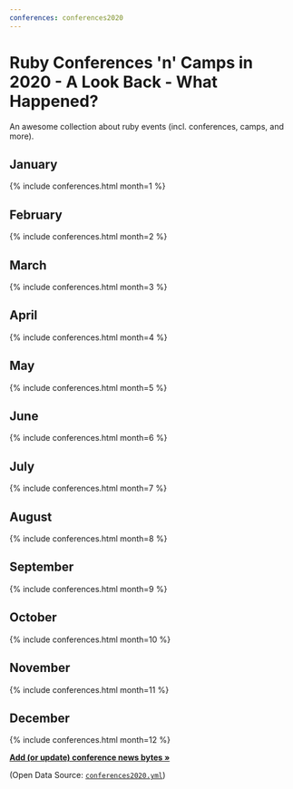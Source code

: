 ```yaml
---
conferences: conferences2020
---
```



# Ruby Conferences 'n' Camps in 2020 - A Look Back - What Happened?


<!--
   todo: move to front matter config - why? why not?
   lets you configure in config.yml with defaults/presets!!!!
  -->

An awesome collection about ruby events (incl. conferences, camps, and more).


## January

{% include conferences.html month=1 %}

## February

{% include conferences.html month=2 %}

## March

{% include conferences.html month=3 %}

## April

{% include conferences.html month=4 %}

## May

{% include conferences.html month=5 %}

## June

{% include conferences.html month=6 %}

## July

{% include conferences.html month=7 %}

## August

{% include conferences.html month=8 %}

## September

{% include conferences.html month=9 %}

## October

{% include conferences.html month=10 %}

## November

{% include conferences.html month=11 %}

## December

{% include conferences.html month=12 %}




[**Add (or update) conference news bytes »**](https://github.com/planetruby/conferences/blob/master/_data/conferences2020.yml)

(Open Data Source: [`conferences2020.yml`](https://github.com/planetruby/conferences/blob/master/_data/conferences2020.yml))
